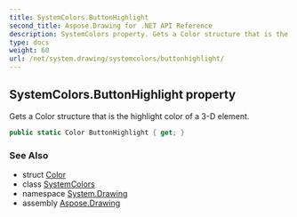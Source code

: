 ```yaml
---
title: SystemColors.ButtonHighlight
second_title: Aspose.Drawing for .NET API Reference
description: SystemColors property. Gets a Color structure that is the highlight color of a 3D element
type: docs
weight: 60
url: /net/system.drawing/systemcolors/buttonhighlight/
---
```

## SystemColors.ButtonHighlight property

Gets a Color structure that is the highlight color of a 3-D element.

```csharp
public static Color ButtonHighlight { get; }
```

### See Also

* struct [Color](../../color/)
* class [SystemColors](../)
* namespace [System.Drawing](../../systemcolors/)
* assembly [Aspose.Drawing](../../../)


